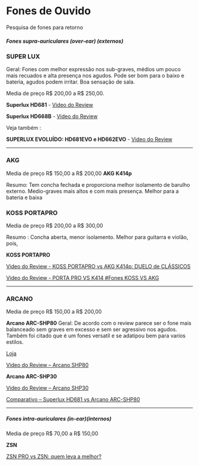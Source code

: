 # Fones de Ouvido
Pesquisa de fones para retorno
##### Fones supra-auriculares (over-ear) (externos)
### SUPER LUX
Geral: Fones com melhor expressão nos sub-graves, médios um pouco mais recuados e alta presença nos agudos. Pode ser bom para o baixo e bateria, agudos podem irritar.
Boa sensação  de sala.

Media de preço R$ 200,00 a R$ 250,00.

**Superlux HD681** - 
[Video do Review](https://www.youtube.com/watch?v=jvwsiMc9RX4)

**Superlux HD668B** - 
[Video do Review](https://www.youtube.com/watch?v=6lvts8z2SXU)

Veja também :

**SUPERLUX EVOLUÍDO: HD681EVO e HD662EVO** - 
[Video do Review](https://www.youtube.com/watch?v=cDSJXJPh0z4)

---

### AKG

Media de preço R$ 150,00  a R$ 200,00
**AKG K414p**

Resumo: Tem concha fechada e proporciona melhor isolamento de barulho externo.
Medio-graves mais altos e com mais presença.
Melhor para a bateria e baixa

### KOSS PORTAPRO
Media de preço R$ 200,00  a R$ 300,00

Resumo : Concha aberta, menor isolamento.
Melhor para guitarra e violão, pois, 

**KOSS PORTAPRO**

[Video do Review - KOSS PORTAPRO vs AKG K414p: DUELO de CLÁSSICOS](https://www.youtube.com/watch?v=TqMyrR3OhsY)

[Video do Review - PORTA PRO VS K414 #Fones KOSS VS AKG](https://www.youtube.com/watch?v=b6UZzrkvuNE)

---

### ARCANO

Media de preço R$ 150,00  a R$ 200,00

**Arcano ARC-SHP80**
Geral: De acordo com o review parece ser o fone mais balanceado sem graves em excesso e sem ser agressivo nos agudos.
Também foi citado que é um fones versatíl e se adatipou bem para varíos estilos.

[Loja](https://www.lojadiscovery.com.br/arc-shp80)

[Video do Review – Arcano SHP80](https://www.youtube.com/watch?v=08sU1AYHX8s)

**Arcano ARC-SHP30**

[Video do Review – Arcano SHP30](https://www.youtube.com/watch?v=bRHYQD1wRCk)

[Comparativo – Superlux HD681 vs Arcano ARC-SHP80](https://www.youtube.com/watch?v=ahn5fkDU9WM)

---
##### Fones intra-auriculares (in-ear)(internos)

Media de preço R$ 70,00  a R$ 150,00

**ZSN** 

[ZSN PRO vs ZSN: quem leva a melhor?](https://www.youtube.com/watch?v=S9Jo-znQrnk)

